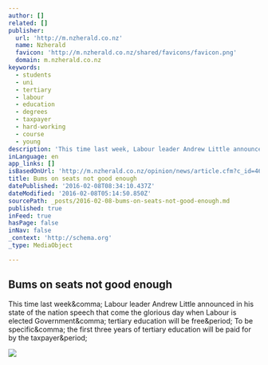 ```yaml
---
author: []
related: []
publisher:
  url: 'http://m.nzherald.co.nz'
  name: Nzherald
  favicon: 'http://m.nzherald.co.nz/shared/favicons/favicon.png'
  domain: m.nzherald.co.nz
keywords:
  - students
  - uni
  - tertiary
  - labour
  - education
  - degrees
  - taxpayer
  - hard-working
  - course
  - young
description: 'This time last week, Labour leader Andrew Little announced in his state of the nation speech that come the glorious day when Labour is elected Government, tertiary education will be free. To be specific, the first three years of tertiary education will be paid for by the taxpayer.'
inLanguage: en
app_links: []
isBasedOnUrl: 'http://m.nzherald.co.nz/opinion/news/article.cfm?c_id=466&objectid=11585773'
title: Bums on seats not good enough
datePublished: '2016-02-08T08:34:10.437Z'
dateModified: '2016-02-08T05:14:50.850Z'
sourcePath: _posts/2016-02-08-bums-on-seats-not-good-enough.md
published: true
inFeed: true
hasPage: false
inNav: false
_context: 'http://schema.org'
_type: MediaObject

---
```

<article style=""><h1>Bums on seats not good enough</h1><p>This time last week&amp;comma; Labour leader Andrew Little announced in his state of the nation speech that come the glorious day when Labour is elected Government&amp;comma; tertiary education will be free&amp;period; To be specific&amp;comma; the first three years of tertiary education will be paid for by the taxpayer&amp;period;</p><img src="http://media.nzherald.co.nz/webcontent/image/jpg/20166/SCCZEN_A_021012NZHRGRUNI07_480x270.jpg" /></article>